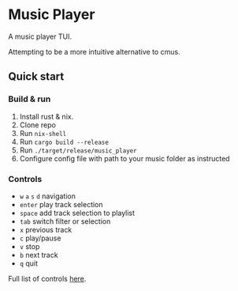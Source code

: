 # Music Player

A music player TUI.

Attempting to be a more intuitive alternative to cmus.

## Quick start

### Build & run

1. Install rust & nix.
2. Clone repo
3. Run `nix-shell`
4. Run `cargo build --release`
5. Run `./target/release/music_player`
6. Configure config file with path to your music folder as instructed

### Controls

- `w` `a` `s` `d` navigation
- `enter` play track selection
- `space` add track selection to playlist
- `tab` switch filter or selection
- `x` previous track
- `c` play/pause
- `v` stop
- `b` next track
- `q` quit

Full list of controls [here](./src/tasks/listener_input.rs).
